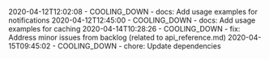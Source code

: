 2020-04-12T12:02:08 - COOLING_DOWN - docs: Add usage examples for notifications
2020-04-12T12:45:00 - COOLING_DOWN - docs: Add usage examples for caching
2020-04-14T10:28:26 - COOLING_DOWN - fix: Address minor issues from backlog (related to api_reference.md)
2020-04-15T09:45:02 - COOLING_DOWN - chore: Update dependencies
